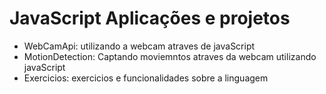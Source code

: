 # JavaScript Aplicações e projetos

- WebCamApi: utilizando a webcam atraves de javaScript
- MotionDetection: Captando moviemntos atraves da webcam utilizando javaScript
- Exercicios: exercicios e funcionalidades sobre a linguagem

